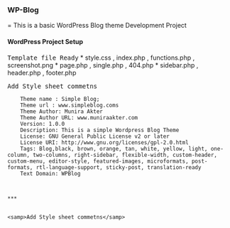 ### WP-Blog
=
This is a basic WordPress Blog theme Development Project

#### WordPress Project Setup

<samp>Template file Ready</samp>
    * style.css , index.php , functions.php , screenshot.png
    * page.php , single.php , 404.php
    * sidebar.php , header.php , footer.php



<samp>Add Style sheet commetns</samp>
```
    Theme name : Simple Blog;
    Theme url : www.simpleblog.coms
    Theme Author: Munira Akter
    Theme Author URL: www.muniraakter.com
    Version: 1.0.0
    Description: This is a simple Wordpress Blog Theme
    License: GNU General Public License v2 or later
    License URI: http://www.gnu.org/licenses/gpl-2.0.html
    Tags: Blog,black, brown, orange, tan, white, yellow, light, one-column, two-columns, right-sidebar, flexible-width, custom-header, custom-menu, editor-style, featured-images, microformats, post-formats, rtl-language-support, sticky-post, translation-ready
    Text Domain: WPBlog



***


<samp>Add Style sheet commetns</samp>


